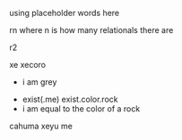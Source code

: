 using placeholder words here

rn where n is how many relationals there are

r2

xe xecoro
+ i am grey
- exist(.me) exist.color.rock
- i am equal to the color of a rock

cahuma xeyu me
